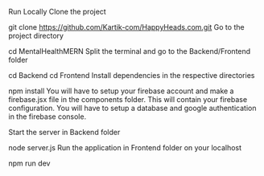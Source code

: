 Run Locally
Clone the project

  git clone https://github.com/Kartik-com/HappyHeads.com.git
Go to the project directory

  cd MentalHealthMERN
Split the terminal and go to the Backend/Frontend folder

  cd Backend
  cd Frontend
Install dependencies in the respective directories

  npm install
You will have to setup your firebase account and make a firebase.jsx file in the components folder. This will contain your firebase configuration. You will have to setup a database and google authentication in the firebase console.

Start the server in Backend folder

  node server.js
Run the application in Frontend folder on your localhost

  npm run dev
